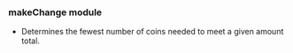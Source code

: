### makeChange module

- Determines the fewest number of coins needed to meet a given amount total.
